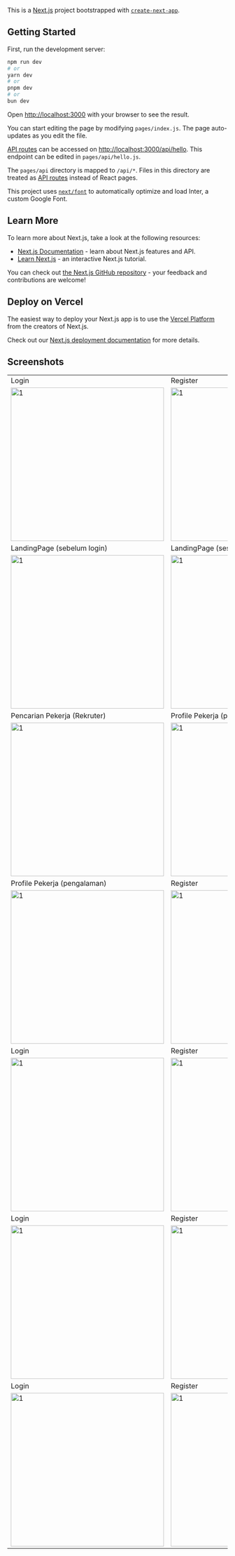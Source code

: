 This is a [Next.js](https://nextjs.org/) project bootstrapped with [`create-next-app`](https://github.com/vercel/next.js/tree/canary/packages/create-next-app).

## Getting Started

First, run the development server:

```bash
npm run dev
# or
yarn dev
# or
pnpm dev
# or
bun dev
```

Open [http://localhost:3000](http://localhost:3000) with your browser to see the result.

You can start editing the page by modifying `pages/index.js`. The page auto-updates as you edit the file.

[API routes](https://nextjs.org/docs/api-routes/introduction) can be accessed on [http://localhost:3000/api/hello](http://localhost:3000/api/hello). This endpoint can be edited in `pages/api/hello.js`.

The `pages/api` directory is mapped to `/api/*`. Files in this directory are treated as [API routes](https://nextjs.org/docs/api-routes/introduction) instead of React pages.

This project uses [`next/font`](https://nextjs.org/docs/basic-features/font-optimization) to automatically optimize and load Inter, a custom Google Font.

## Learn More

To learn more about Next.js, take a look at the following resources:

- [Next.js Documentation](https://nextjs.org/docs) - learn about Next.js features and API.
- [Learn Next.js](https://nextjs.org/learn) - an interactive Next.js tutorial.

You can check out [the Next.js GitHub repository](https://github.com/vercel/next.js/) - your feedback and contributions are welcome!

## Deploy on Vercel

The easiest way to deploy your Next.js app is to use the [Vercel Platform](https://vercel.com/new?utm_medium=default-template&filter=next.js&utm_source=create-next-app&utm_campaign=create-next-app-readme) from the creators of Next.js.

Check out our [Next.js deployment documentation](https://nextjs.org/docs/deployment) for more details.

## Screenshots

<table>
  <tr>
    <td>Login</td>
    <td>Register</td>
  </tr>
  <tr>
    <td><img width="350px" src="https://github.com/yohansky/Fe-HireJob-Next/assets/69236028/749da462-dd84-4a39-a461-ac1cbfb6bcd3" border="0" alt="1"/></td>
    <td><img width="350px" src="" border="0" alt="1"/></td>
  </tr>
  <tr>
    <td>LandingPage (sebelum login)</td>
    <td>LandingPage (sesudah login)</td>
  </tr>
  <tr>
    <td><img width="350px" src="https://github.com/yohansky/Fe-HireJob-Next/assets/69236028/749da462-dd84-4a39-a461-ac1cbfb6bcd3" border="0" alt="1"/></td>
    <td><img width="350px" src="" border="0" alt="1"/></td>
  </tr>
  <tr>
    <td>Pencarian Pekerja (Rekruter)</td>
    <td>Profile Pekerja (portofolio)</td>
  </tr>
  <tr>
    <td><img width="350px" src="https://github.com/yohansky/Fe-HireJob-Next/assets/69236028/749da462-dd84-4a39-a461-ac1cbfb6bcd3" border="0" alt="1"/></td>
    <td><img width="350px" src="" border="0" alt="1"/></td>
  </tr>
  <tr>
    <td>Profile Pekerja (pengalaman)</td>
    <td>Register</td>
  </tr>
  <tr>
    <td><img width="350px" src="https://github.com/yohansky/Fe-HireJob-Next/assets/69236028/749da462-dd84-4a39-a461-ac1cbfb6bcd3" border="0" alt="1"/></td>
    <td><img width="350px" src="" border="0" alt="1"/></td>
  </tr>
  <tr>
    <td>Login</td>
    <td>Register</td>
  </tr>
  <tr>
    <td><img width="350px" src="https://github.com/yohansky/Fe-HireJob-Next/assets/69236028/749da462-dd84-4a39-a461-ac1cbfb6bcd3" border="0" alt="1"/></td>
    <td><img width="350px" src="" border="0" alt="1"/></td>
  </tr>
  <tr>
    <td>Login</td>
    <td>Register</td>
  </tr>
  <tr>
    <td><img width="350px" src="https://github.com/yohansky/Fe-HireJob-Next/assets/69236028/749da462-dd84-4a39-a461-ac1cbfb6bcd3" border="0" alt="1"/></td>
    <td><img width="350px" src="" border="0" alt="1"/></td>
  </tr>
  <tr>
    <td>Login</td>
    <td>Register</td>
  </tr>
  <tr>
    <td><img width="350px" src="https://github.com/yohansky/Fe-HireJob-Next/assets/69236028/749da462-dd84-4a39-a461-ac1cbfb6bcd3" border="0" alt="1"/></td>
    <td><img width="350px" src="" border="0" alt="1"/></td>
  </tr>
</table>
